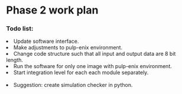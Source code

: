 <h1> Phase 2 work plan</h1>
<p> 
<h3>Todo list:</h3>
<li> Update software interface.</li>
<li> Make adjustments to pulp-enix environment. </li>
<li> Change code structure such that all input and output data are 8 bit length. </li>
<li> Run the software for only one image with pulp-enix environment. </li>
<li> Start integration level for each each module separately. </li>
</br>
<li> Suggestion: create simulation checker in python.</li>
</p>
